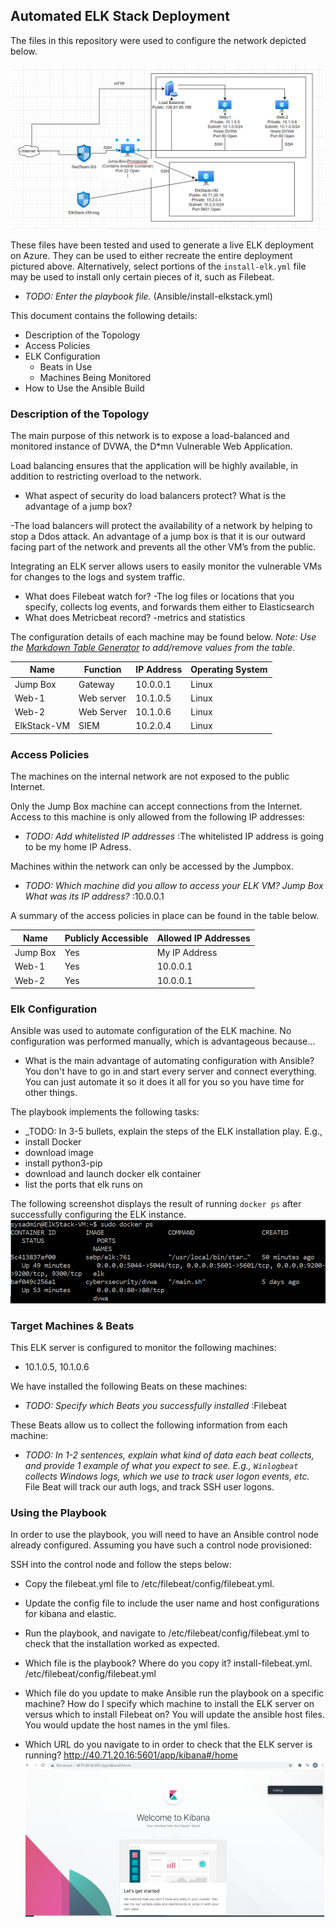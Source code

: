  ## Automated ELK Stack Deployment

The files in this repository were used to configure the network depicted below.

![TODO: Update the path with the name of your diagram](Diagram/Network-Diagram.PNG)

These files have been tested and used to generate a live ELK deployment on Azure. They can be used to either recreate the entire deployment pictured above. Alternatively, select portions of the `install-elk.yml` file may be used to install only certain pieces of it, such as Filebeat.

  - _TODO: Enter the playbook file._ (Ansible/install-elkstack.yml)

This document contains the following details:
- Description of the Topology
- Access Policies
- ELK Configuration
  - Beats in Use
  - Machines Being Monitored
- How to Use the Ansible Build


### Description of the Topology

The main purpose of this network is to expose a load-balanced and monitored instance of DVWA, the D*mn Vulnerable Web Application.

Load balancing ensures that the application will be highly available, in addition to restricting overload to the network.
- What aspect of security do load balancers protect? What is the advantage of a jump box? 

 -The load balancers will protect the availability of a network by helping to stop a Ddos attack. An advantage of a jump box is that it is our outward facing part of the network and prevents all the other VM’s from the public.

Integrating an ELK server allows users to easily monitor the vulnerable VMs for changes to the logs and system traffic.
- What does Filebeat watch for? 
 -The log files or locations that you specify, collects log events, and forwards them either to Elasticsearch
- What does Metricbeat record? 
 -metrics and statistics

The configuration details of each machine may be found below.
_Note: Use the [Markdown Table Generator](http://www.tablesgenerator.com/markdown_tables) to add/remove values from the table_.

| Name     | Function | IP Address | Operating System |
|----------|----------|------------|------------------|
| Jump Box      | Gateway  | 10.0.0.1   | Linux |
| Web-1         | Web server | 10.1.0.5   | Linux     |
| Web-2         | Web Server | 10.1.0.6   | Linux     |
| ElkStack-VM   | SIEM       | 10.2.0.4   | Linux     |

### Access Policies

The machines on the internal network are not exposed to the public Internet.

Only the Jump Box machine can accept connections from the Internet. Access to this machine is only allowed from the following IP addresses:
- _TODO: Add whitelisted IP addresses_ :The whitelisted IP address is going to be my home IP Adress.

Machines within the network can only be accessed by the Jumpbox.
- _TODO: Which machine did you allow to access your ELK VM? Jump Box What was its IP address?_ :10.0.0.1

A summary of the access policies in place can be found in the table below.

| Name     | Publicly Accessible | Allowed IP Addresses |
|----------|---------------------|----------------------|
| Jump Box | Yes                 | My IP Address|
| Web-1         | Yes            | 10.0.0.1              |
| Web-2         | Yes            | 10.0.0.1              |

### Elk Configuration

Ansible was used to automate configuration of the ELK machine. No configuration was performed manually, which is advantageous because...
- What is the main advantage of automating configuration with Ansible? You don't have to go in and start every server and connect everything. You can just automate it so it does it all for you so you have time for other things.

The playbook implements the following tasks:
- _TODO: In 3-5 bullets, explain the steps of the ELK installation play. E.g.,
- install Docker
- download image
- install python3-pip
- download and launch docker elk container
- list the ports that elk runs on

The following screenshot displays the result of running `docker ps` after successfully configuring the ELK instance.
![TODO: Update the path with the name of your docker ps](Docker-ps/docker-ps.PNG)


### Target Machines & Beats
This ELK server is configured to monitor the following machines:
- 10.1.0.5, 10.1.0.6

We have installed the following Beats on these machines:
- _TODO: Specify which Beats you successfully installed_ :Filebeat

These Beats allow us to collect the following information from each machine:
- _TODO: In 1-2 sentences, explain what kind of data each beat collects, and provide 1 example of what you expect to see. E.g., `Winlogbeat` collects Windows logs, which we use to track user logon events, etc._ File Beat will track our auth logs, and track SSH user logons.

### Using the Playbook
In order to use the playbook, you will need to have an Ansible control node already configured. Assuming you have such a control node provisioned:

SSH into the control node and follow the steps below:
- Copy the filebeat.yml file to /etc/filebeat/config/filebeat.yml.
- Update the config file to include the user name and host configurations for kibana and elastic.
- Run the playbook, and navigate to /etc/filebeat/config/filebeat.yml to check that the installation worked as expected.


- Which file is the playbook? Where do you copy it? install-filebeat.yml. /etc/filebeat/config/filebeat.yml
- Which file do you update to make Ansible run the playbook on a specific machine? How do I specify which machine to install the ELK server on versus which to install Filebeat on? You will update the ansible host files. You would update the host names in the yml files.
- Which URL do you navigate to in order to check that the ELK server is running? http://40.71.20.16:5601/app/kibana#/home
![TODO: Update the kibana with the screenshot](Diagram/Kibanascreenshot.PNG)
